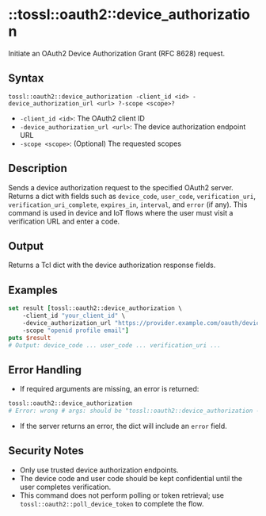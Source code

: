 # ::tossl::oauth2::device_authorization

Initiate an OAuth2 Device Authorization Grant (RFC 8628) request.

## Syntax

    tossl::oauth2::device_authorization -client_id <id> -device_authorization_url <url> ?-scope <scope>?

- `-client_id <id>`: The OAuth2 client ID
- `-device_authorization_url <url>`: The device authorization endpoint URL
- `-scope <scope>`: (Optional) The requested scopes

## Description

Sends a device authorization request to the specified OAuth2 server. Returns a dict with fields such as `device_code`, `user_code`, `verification_uri`, `verification_uri_complete`, `expires_in`, `interval`, and `error` (if any). This command is used in device and IoT flows where the user must visit a verification URL and enter a code.

## Output

Returns a Tcl dict with the device authorization response fields.

## Examples

```tcl
set result [tossl::oauth2::device_authorization \
    -client_id "your_client_id" \
    -device_authorization_url "https://provider.example.com/oauth/device/code" \
    -scope "openid profile email"]
puts $result
# Output: device_code ... user_code ... verification_uri ...
```

## Error Handling

- If required arguments are missing, an error is returned:

```tcl
tossl::oauth2::device_authorization
# Error: wrong # args: should be "tossl::oauth2::device_authorization -client_id <id> -device_authorization_url <url> ?-scope <scope>?"
```

- If the server returns an error, the dict will include an `error` field.

## Security Notes

- Only use trusted device authorization endpoints.
- The device code and user code should be kept confidential until the user completes verification.
- This command does not perform polling or token retrieval; use `tossl::oauth2::poll_device_token` to complete the flow. 